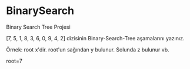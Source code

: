 # BinarySearch
Binary Search Tree Projesi


[7, 5, 1, 8, 3, 6, 0, 9, 4, 2]  dizisinin Binary-Search-Tree aşamalarını yazınız.

Örnek: root x'dir. root'un sağından y bulunur. Solunda z bulunur vb.

root=7
